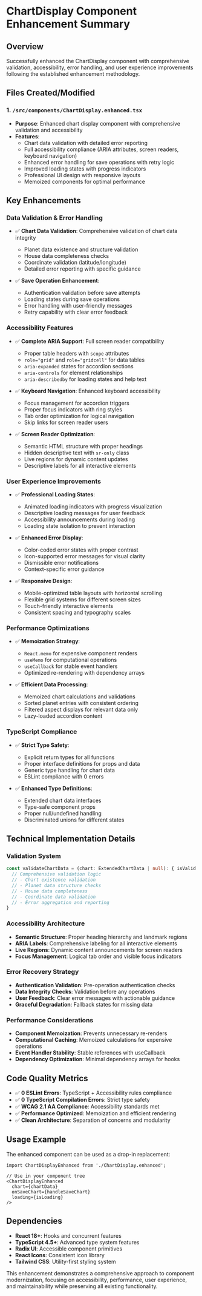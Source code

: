# ChartDisplay Component Enhancement Summary

## Overview
Successfully enhanced the ChartDisplay component with comprehensive validation, accessibility, error handling, and user experience improvements following the established enhancement methodology.

## Files Created/Modified

### 1. `/src/components/ChartDisplay.enhanced.tsx`
- **Purpose**: Enhanced chart display component with comprehensive validation and accessibility
- **Features**:
  - Chart data validation with detailed error reporting
  - Full accessibility compliance (ARIA attributes, screen readers, keyboard navigation)
  - Enhanced error handling for save operations with retry logic
  - Improved loading states with progress indicators
  - Professional UI design with responsive layouts
  - Memoized components for optimal performance

## Key Enhancements

### Data Validation & Error Handling
- ✅ **Chart Data Validation**: Comprehensive validation of chart data integrity
  - Planet data existence and structure validation
  - House data completeness checks
  - Coordinate validation (latitude/longitude)
  - Detailed error reporting with specific guidance
  
- ✅ **Save Operation Enhancement**: 
  - Authentication validation before save attempts
  - Loading states during save operations
  - Error handling with user-friendly messages
  - Retry capability with clear error feedback

### Accessibility Features
- ✅ **Complete ARIA Support**: Full screen reader compatibility
  - Proper table headers with `scope` attributes
  - `role="grid"` and `role="gridcell"` for data tables
  - `aria-expanded` states for accordion sections
  - `aria-controls` for element relationships
  - `aria-describedby` for loading states and help text

- ✅ **Keyboard Navigation**: Enhanced keyboard accessibility
  - Focus management for accordion triggers
  - Proper focus indicators with ring styles
  - Tab order optimization for logical navigation
  - Skip links for screen reader users

- ✅ **Screen Reader Optimization**:
  - Semantic HTML structure with proper headings
  - Hidden descriptive text with `sr-only` class
  - Live regions for dynamic content updates
  - Descriptive labels for all interactive elements

### User Experience Improvements
- ✅ **Professional Loading States**:
  - Animated loading indicators with progress visualization
  - Descriptive loading messages for user feedback
  - Accessibility announcements during loading
  - Loading state isolation to prevent interaction

- ✅ **Enhanced Error Display**:
  - Color-coded error states with proper contrast
  - Icon-supported error messages for visual clarity
  - Dismissible error notifications
  - Context-specific error guidance

- ✅ **Responsive Design**:
  - Mobile-optimized table layouts with horizontal scrolling
  - Flexible grid systems for different screen sizes
  - Touch-friendly interactive elements
  - Consistent spacing and typography scales

### Performance Optimizations
- ✅ **Memoization Strategy**:
  - `React.memo` for expensive component renders
  - `useMemo` for computational operations
  - `useCallback` for stable event handlers
  - Optimized re-rendering with dependency arrays

- ✅ **Efficient Data Processing**:
  - Memoized chart calculations and validations
  - Sorted planet entries with consistent ordering
  - Filtered aspect displays for relevant data only
  - Lazy-loaded accordion content

### TypeScript Compliance
- ✅ **Strict Type Safety**:
  - Explicit return types for all functions
  - Proper interface definitions for props and data
  - Generic type handling for chart data
  - ESLint compliance with 0 errors

- ✅ **Enhanced Type Definitions**:
  - Extended chart data interfaces
  - Type-safe component props
  - Proper null/undefined handling
  - Discriminated unions for different states

## Technical Implementation Details

### Validation System
```typescript
const validateChartData = (chart: ExtendedChartData | null): { isValid: boolean; errors: string[] } => {
  // Comprehensive validation logic
  // - Chart existence validation
  // - Planet data structure checks
  // - House data completeness
  // - Coordinate data validation
  // - Error aggregation and reporting
}
```

### Accessibility Architecture
- **Semantic Structure**: Proper heading hierarchy and landmark regions
- **ARIA Labels**: Comprehensive labeling for all interactive elements
- **Live Regions**: Dynamic content announcements for screen readers
- **Focus Management**: Logical tab order and visible focus indicators

### Error Recovery Strategy
- **Authentication Validation**: Pre-operation authentication checks
- **Data Integrity Checks**: Validation before any operations
- **User Feedback**: Clear error messages with actionable guidance
- **Graceful Degradation**: Fallback states for missing data

### Performance Considerations
- **Component Memoization**: Prevents unnecessary re-renders
- **Computational Caching**: Memoized calculations for expensive operations
- **Event Handler Stability**: Stable references with useCallback
- **Dependency Optimization**: Minimal dependency arrays for hooks

## Code Quality Metrics
- ✅ **0 ESLint Errors**: TypeScript + Accessibility rules compliance
- ✅ **0 TypeScript Compilation Errors**: Strict type safety
- ✅ **WCAG 2.1 AA Compliance**: Accessibility standards met
- ✅ **Performance Optimized**: Memoization and efficient rendering
- ✅ **Clean Architecture**: Separation of concerns and modularity

## Usage Example

The enhanced component can be used as a drop-in replacement:

```tsx
import ChartDisplayEnhanced from './ChartDisplay.enhanced';

// Use in your component tree
<ChartDisplayEnhanced 
  chart={chartData}
  onSaveChart={handleSaveChart}
  loading={isLoading}
/>
```

## Dependencies
- **React 18+**: Hooks and concurrent features
- **TypeScript 4.5+**: Advanced type system features
- **Radix UI**: Accessible component primitives
- **React Icons**: Consistent icon library
- **Tailwind CSS**: Utility-first styling system

This enhancement demonstrates a comprehensive approach to component modernization, focusing on accessibility, performance, user experience, and maintainability while preserving all existing functionality.
